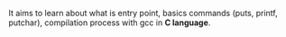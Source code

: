 It aims to learn about what is entry point, basics commands (puts, printf, putchar), compilation process with gcc in **C language**.

